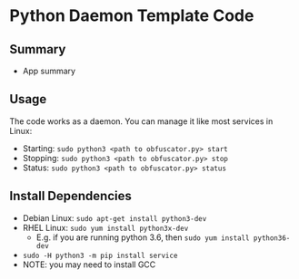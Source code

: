 # Python Daemon Template Code

## Summary
- App summary

## Usage
The code works as a daemon. You can manage it like most services in Linux:

- Starting: ```sudo python3 <path to obfuscator.py> start```
- Stopping: ```sudo python3 <path to obfuscator.py> stop```
- Status: ```sudo python3 <path to obfuscator.py> status```

## Install Dependencies
- Debian Linux: ```sudo apt-get install python3-dev```
- RHEL Linux: ```sudo yum install python3x-dev```
    - E.g. if you are running python 3.6, then ```sudo yum install python36-dev```
- ```sudo -H python3 -m pip install service```
- NOTE: you may need to install GCC